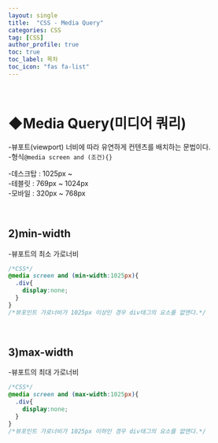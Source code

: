 ```yaml
---
layout: single
title:  "CSS - Media Query"
categories: CSS
tag: [CSS]
author_profile: true
toc: true
toc_label: 목차
toc_icon: "fas fa-list"
---
```


<br/>



# ◆Media Query(미디어 쿼리)

-뷰포트(viewport) 너비에 따라 유연하게 컨텐츠를 배치하는 문법이다.<br/>-형식``@media screen and (조건){}``<br/>

-데스크탑 : 1025px ~<br/> -테블릿 : 769px ~ 1024px<br/> -모바일 : 320px ~ 768px

<br/>





## 2)min-width

-뷰포트의 최소 가로너비

```css
/*CSS*/
@media screen and (min-width:1025px){
  .div{
    display:none;
  }
}
/*뷰포인트 가로너비가 1025px 이상인 경우 div태그의 요소를 없앤다.*/
```

<br/>



## 3)max-width

-뷰포트의 최대 가로너비

```css
/*CSS*/
@media screen and (max-width:1025px){
  .div{
    display:none;
  }
}
/*뷰포인트 가로너비가 1025px 이하인 경우 div태그의 요소를 없앤다.*/
```

